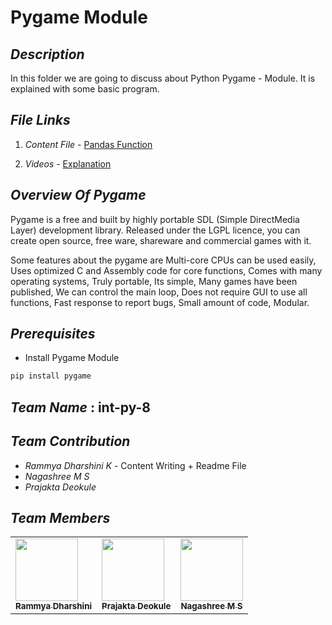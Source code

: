 # **Pygame Module**



## **_Description_**

 In this folder we are going to discuss about Python Pygame - Module. It is explained with some basic program. 

## **_File Links_** 

1. _Content File_ - [Pandas Function](https://github.com/rammya29/Intern-Work/blob/main/int-py-8/Pygame%20Module/pygame.md)

2. _Videos_ - [Explanation](https://drive.google.com/file/d/1bKsT6Izj1vV60d9Iv_ZQzSC1HVH6BLpH/view?usp=sharing) 


## **_Overview Of Pygame_**

Pygame is a free and built by highly portable SDL (Simple DirectMedia Layer) development library. Released under the LGPL licence, you can create open source, free ware, shareware and commercial games with it.

Some features about the pygame are Multi-core CPUs can be used easily, Uses optimized C and Assembly code for core functions, Comes with many operating systems,
Truly portable, Its simple, Many games have been published, We can control the main loop, Does not require GUI to use all functions, Fast response to report bugs,
Small amount of code, Modular.



 
## **_Prerequisites_**

- Install Pygame Module

```python
pip install pygame
```

## **_Team Name_** : int-py-8

## **_Team Contribution_**

 - _Rammya Dharshini K_ - Content Writing + Readme File 
 - _Nagashree M S_ 
 - _Prajakta Deokule_ 

## **_Team Members_**

<table>
    <tr>
        <td allign='centre'><a href = "https://github.com/rammya29"><img src = "https://avatars.githubusercontent.com/u/70591317" height = "100px" width = "100px"/><br/><sub><b>Rammya Dharshini </b></sub></a></td>
        <td allign='centre'><a href = "https://github.com/Prajakta456"><img src = "https://avatars.githubusercontent.com/u/70521908" height = "100px" width = "100px"/><br/><sub><b>Prajakta Deokule</b></sub></a></td>
        <td allign='centre'><a href = "https://github.com/Nagashree2001"><img src = "https://avatars.githubusercontent.com/u/60097151" height = "100px" width = "100px"/><br/><sub><b>Nagashree M S</b></sub></a></td>

</tr>


